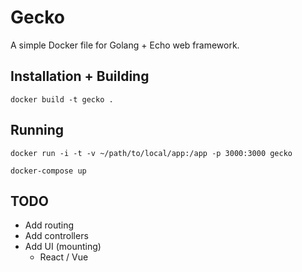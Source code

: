 # Gecko

A simple Docker file for Golang + Echo web framework.

## Installation + Building

```
docker build -t gecko .
```

## Running

```
docker run -i -t -v ~/path/to/local/app:/app -p 3000:3000 gecko
```

```
docker-compose up
```

## TODO

- Add routing
- Add controllers
- Add UI (mounting)
  - React / Vue
